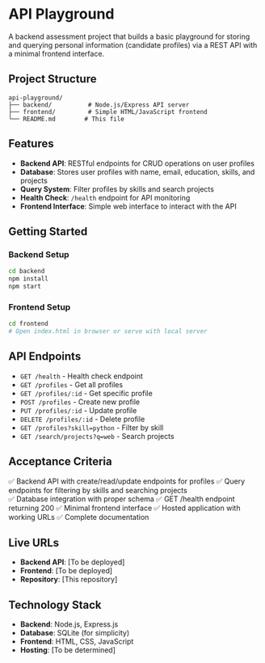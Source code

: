 # API Playground

A backend assessment project that builds a basic playground for storing and querying personal information (candidate profiles) via a REST API with a minimal frontend interface.

## Project Structure

```
api-playground/
├── backend/          # Node.js/Express API server
├── frontend/         # Simple HTML/JavaScript frontend
└── README.md        # This file
```

## Features

- **Backend API**: RESTful endpoints for CRUD operations on user profiles
- **Database**: Stores user profiles with name, email, education, skills, and projects
- **Query System**: Filter profiles by skills and search projects
- **Health Check**: `/health` endpoint for API monitoring
- **Frontend Interface**: Simple web interface to interact with the API

## Getting Started

### Backend Setup
```bash
cd backend
npm install
npm start
```

### Frontend Setup
```bash
cd frontend
# Open index.html in browser or serve with local server
```

## API Endpoints

- `GET /health` - Health check endpoint
- `GET /profiles` - Get all profiles
- `GET /profiles/:id` - Get specific profile
- `POST /profiles` - Create new profile
- `PUT /profiles/:id` - Update profile
- `DELETE /profiles/:id` - Delete profile
- `GET /profiles?skill=python` - Filter by skill
- `GET /search/projects?q=web` - Search projects

## Acceptance Criteria

✅ Backend API with create/read/update endpoints for profiles
✅ Query endpoints for filtering by skills and searching projects  
✅ Database integration with proper schema
✅ GET /health endpoint returning 200
✅ Minimal frontend interface
✅ Hosted application with working URLs
✅ Complete documentation

## Live URLs

- **Backend API**: [To be deployed]
- **Frontend**: [To be deployed]
- **Repository**: [This repository]

## Technology Stack

- **Backend**: Node.js, Express.js
- **Database**: SQLite (for simplicity)
- **Frontend**: HTML, CSS, JavaScript
- **Hosting**: [To be determined]

